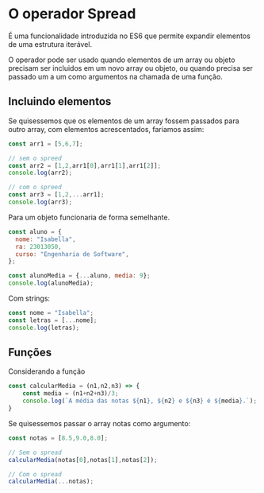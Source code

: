 # O operador Spread

É uma funcionalidade introduzida no ES6 que permite expandir elementos de uma estrutura iterável.

O operador pode ser usado quando elementos de um array ou objeto precisam ser incluidos em um novo array ou objeto, ou quando precisa ser passado um a um como argumentos na chamada de uma função.

## Incluindo elementos

Se quisessemos que os elementos de um array fossem passados para outro array, com elementos acrescentados, fariamos assim:

```javascript
const arr1 = [5,6,7];

// sem o spreed
const arr2 = [1,2,arr1[0],arr1[1],arr1[2]];
console.log(arr2);

// com o spreed
const arr3 = [1,2,...arr1];
console.log(arr3);
```

Para um objeto funcionaria de forma semelhante.

```javascript
const aluno = {
  nome: "Isabella",
  ra: 23013050,
  curso: "Engenharia de Software",
};

const alunoMedia = {...aluno, media: 9};
console.log(alunoMedia);
```

Com strings:

```javascript
const nome = "Isabella";
const letras = [...nome];
console.log(letras);
```

## Funções

Considerando a função

```javascript
const calcularMedia = (n1,n2,n3) => {
    const media = (n1+n2+n3)/3;
    console.log(`A média das notas ${n1}, ${n2} e ${n3} é ${media}.`);
}
```

Se quisessemos passar o array notas como argumento:

```javascript
const notas = [8.5,9.0,8.0];

// Sem o spread
calcularMedia(notas[0],notas[1],notas[2]);

// Com o spread
calcularMedia(...notas);
```